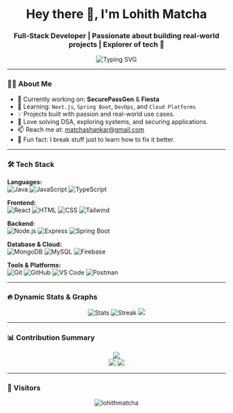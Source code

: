 <h1 align="center">Hey there 👋, I'm Lohith Matcha</h1>
<h3 align="center">Full-Stack Developer | Passionate about building real-world projects | Explorer of tech 🚀</h3>

<p align="center">
  <img src="https://readme-typing-svg.demolab.com?font=Fira+Code&duration=3000&pause=500&center=true&vCenter=true&width=435&lines=Code.+Build.+Learn.+Repeat.;Turning+ideas+into+reality;Backend+%E2%80%A2+Frontend+%E2%80%A2+Security" alt="Typing SVG" />
</p>

---

### 🧑‍💻 About Me

- 🔭 Currently working on: **SecurePassGen** & **Fiesta**
- 🌱 Learning: `Next.js`, `Spring Boot`, `DevOps`, and `Cloud Platforms`
- 💡 Projects built with passion and real-world use cases.
- 🧩 Love solving DSA, exploring systems, and securing applications.
- 📫 Reach me at: [matchashankar@gmail.com](mailto:matchashankar@gmail.com)
- 🧠 Fun fact: I break stuff just to learn how to fix it better.

---

### 🛠️ Tech Stack

**Languages:**  
![Java](https://img.shields.io/badge/Java-%23007396.svg?style=flat&logo=java&logoColor=white)
![JavaScript](https://img.shields.io/badge/JavaScript-%23F7DF1E.svg?style=flat&logo=javascript&logoColor=black)
![TypeScript](https://img.shields.io/badge/TypeScript-%23007ACC.svg?style=flat&logo=typescript&logoColor=white)

**Frontend:**  
![React](https://img.shields.io/badge/React-%2361DAFB.svg?style=flat&logo=react&logoColor=black)
![HTML](https://img.shields.io/badge/HTML5-%23E34F26.svg?style=flat&logo=html5&logoColor=white)
![CSS](https://img.shields.io/badge/CSS3-%231572B6.svg?style=flat&logo=css3&logoColor=white)
![Tailwind](https://img.shields.io/badge/TailwindCSS-%2306B6D4.svg?style=flat&logo=tailwindcss)

**Backend:**  
![Node.js](https://img.shields.io/badge/Node.js-%23339933.svg?style=flat&logo=node.js&logoColor=white)
![Express](https://img.shields.io/badge/Express.js-%23000000.svg?style=flat&logo=express&logoColor=white)
![Spring Boot](https://img.shields.io/badge/Spring_Boot-%236DB33F.svg?style=flat&logo=spring-boot&logoColor=white)

**Database & Cloud:**  
![MongoDB](https://img.shields.io/badge/MongoDB-%2347A248.svg?style=flat&logo=mongodb&logoColor=white)
![MySQL](https://img.shields.io/badge/MySQL-%234479A1.svg?style=flat&logo=mysql&logoColor=white)
![Firebase](https://img.shields.io/badge/Firebase-%23FFCA28.svg?style=flat&logo=firebase&logoColor=black)

**Tools & Platforms:**  
![Git](https://img.shields.io/badge/Git-%23F05032.svg?style=flat&logo=git&logoColor=white)
![GitHub](https://img.shields.io/badge/GitHub-%23181717.svg?style=flat&logo=github&logoColor=white)
![VS Code](https://img.shields.io/badge/VSCode-%23007ACC.svg?style=flat&logo=visual-studio-code)
![Postman](https://img.shields.io/badge/Postman-%23FF6C37.svg?style=flat&logo=postman)

---

### 🔥 Dynamic Stats & Graphs

<p align="center">
  <img src="https://github-readme-stats.vercel.app/api?username=lohithmatcha&show_icons=true&theme=radical" alt="Stats" />
  <img src="https://github-readme-streak-stats.herokuapp.com?user=lohithmatcha&theme=radical" alt="Streak" />
  <img src="https://github-readme-stats.vercel.app/api/top-langs/?username=lohithmatcha&layout=compact&theme=radical" />
</p>

---

### 📊 Contribution Summary

<p align="center">
  <img src="https://github-profile-summary-cards.vercel.app/api/cards/profile-details?username=lohithmatcha&theme=tokyonight" />
  <br/>
  <img src="https://github-profile-summary-cards.vercel.app/api/cards/repos-per-language?username=lohithmatcha&theme=tokyonight" />
  <img src="https://github-profile-summary-cards.vercel.app/api/cards/most-commit-language?username=lohithmatcha&theme=tokyonight" />
</p>

---

### 👀 Visitors

<p align="center">
  <img src="https://komarev.com/ghpvc/?username=lohithmatcha&label=Profile%20views&color=0e75b6&style=flat" alt="lohithmatcha" />
</p>